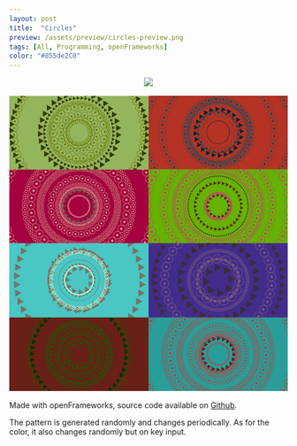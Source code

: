 ```yaml
---
layout: post
title:  "Circles"
preview: /assets/preview/circles-preview.png
tags: [All, Programming, openFrameworks]
color: "#855de2C0"
---
```


<p align="center">
  <img src="/assets/of_circular_pattern_800.gif"/>
</p>
<p align="center">
    <img src="/assets/of_patchwork_reduced.jpg"/>
</p>

Made with openFrameworks, source code available on [Github](https://github.com/aklevy/randCircularPattern).

The pattern is generated randomly and changes periodically. As for the color, it also changes randomly but on key input.